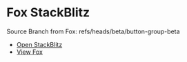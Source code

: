 # Fox StackBlitz

Source Branch from Fox: refs/heads/beta/button-group-beta

- [Open StackBlitz](https://stackblitz.com/github/assecosolutions/fox-stackblitz/tree/f0f9331852a85d26c56855554d4c180e0a719a5d?terminal=start)
- [View Fox](https://github.com/assecosolutions/fox/tree/d8f5a9465f7d871c1d6ec9fb11d9621fbd0bf33b)
